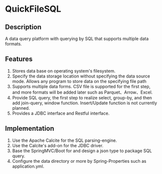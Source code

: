 # QuickFileSQL

## Description

A data query platform with querying by SQL that supports multiple data formats.

## Features

1. Stores data base on operating system's filesystem.
2. Specify the data storage location without specifying the data source mode. Allows any program to store data on the specifying file path
3. Supports multiple data forms. CSV  file is supported for the first step, and more formats will be added later such as Parquet、Arrow、Excel.
4. Provide SQL query, the first step to realize select, group-by, and then add join-query, window function. Insert/Update function is not currently planned.
5. Provides a JDBC interface and Restful interface.

## Implementation

1. Use the Apache Calcite for the SQL parsing-engine.
2. Use the Calcite's add-on for the JDBC driver.
3. Base the SpringMVC/Boot for and design a json type to package SQL query.
4. Configure the data directory or more by Spring-Properties such as application.yml.


